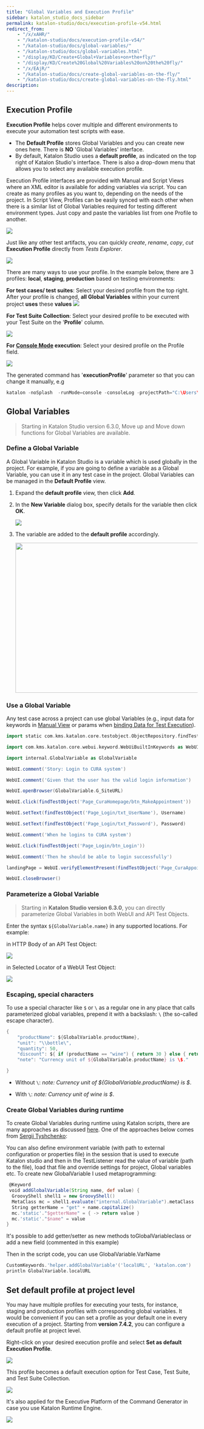 ```yaml
---
title: "Global Variables and Execution Profile"
sidebar: katalon_studio_docs_sidebar
permalink: katalon-studio/docs/execution-profile-v54.html
redirect_from:
    - "/x/xAHR/"
    - "/katalon-studio/docs/execution-profile-v54/"
    - "/katalon-studio/docs/global-variables/"
    - "/katalon-studio/docs/global-variables.html"
    - "/display/KD/Create+Global+Variables+on+the+fly/"
    - "/display/KD/Create%20Global%20Variables%20on%20the%20fly/"
    - "/x/EAjR/"
    - "/katalon-studio/docs/create-global-variables-on-the-fly/"
    - "/katalon-studio/docs/create-global-variables-on-the-fly.html"
description:
---
```


## Execution Profile

**Execution Profile** helps cover multiple and different environments to execute your automation test scripts with ease.

* The **Default Profile** stores Global Variables and you can create new ones here. There is **NO** 'Global Variables' interface.
* By default, Katalon Studio uses a **default profile**, as indicated on the top right of Katalon Studio's interface. There is also a drop-down menu that allows you to select any available execution profile.

Execution Profile interfaces are provided with Manual and Script Views where an XML editor is available for adding variables via script. You can create as many profiles as you want to, depending on the needs of the project. In Script View, Profiles can be easily synced with each other when there is a similar list of Global Variables required for testing different environment types. Just copy and paste the variables list from one Profile to another.

![](https://github.com/katalon-studio/docs-images/raw/master/katalon-studio/docs/execution-profile-v54/profile-script-view.png)

Just like any other test artifacts, you can quickly _create_, _rename_, _copy_, _cut_ **Execution Profile** directly from _Tests Explorer_.

![](https://github.com/katalon-studio/docs-images/raw/master/katalon-studio/docs/execution-profile-v54/Untitled3.png)

There are many ways to use your profile. In the example below, there are 3 profiles: **local**, **staging**, **production** based on testing environments:

**For test cases/ test suites**: Select your desired profile from the top right. After your profile is changed, **all Global Variables** within your current project **uses** these **values**
![](https://github.com/katalon-studio/docs-images/raw/master/katalon-studio/docs/execution-profile-v54/Untitled2.png)

**For Test Suite Collection**: Select your desired profile to be executed with your Test Suite on the '**Profile**' column.

![](https://github.com/katalon-studio/docs-images/raw/master/katalon-studio/docs/execution-profile-v54/4.png)

**For [Console Mode](/display/KD/Console+Mode+Execution) execution**: Select your desired profile on the Profile field.

![](https://github.com/katalon-studio/docs-images/raw/master/katalon-studio/docs/execution-profile-v54/5.png)

The generated command has '**executionProfile**' parameter so that you can change it manually, e.g

```groovy
katalon -noSplash  -runMode=console -consoleLog -projectPath="C:\Users\Admin\Katalon Studio\yourProject.prj" -retry=0 -testSuitePath="Test Suites/TS_RegressionTest" -executionProfile="local" -browserType="Chrome (headless)"

```

## Global Variables

> Starting in Katalon Studio version 6.3.0, Move up and Move down functions for Global Variables are available.

### Define a Global Variable

A Global Variable in Katalon Studio is a variable which is used globally in the project. For example, if you are going to define a variable as a Global Variable, you can use it in any test case in the project. Global Variables can be managed in the **Default Profile** view.

1. Expand the **default profile** view, then click **Add**.
2. In the **New Variable** dialog box, specify details for the variable then click **OK**.

   ![](https://github.com/katalon-studio/docs-images/raw/master/katalon-studio/docs/variable-types/image2017-1-24-153A413A17.png)

3. The variable are added to the **default profile** accordingly.

   <img src="https://github.com/katalon-studio/docs-images/raw/master/katalon-studio/docs/variable-types/default-profile.png" width="784" height="395">

### Use a Global Variable

Any test case across a project can use global Variables (e.g., input data for keywords in [Manual View](/display/KD/Manual+View) or params when [binding Data for Test Execution](/display/KD/Design+a+Test+Suite#DesignaTestSuite-VariableBinding)).

```groovy
import static com.kms.katalon.core.testobject.ObjectRepository.findTestObject

import com.kms.katalon.core.webui.keyword.WebUiBuiltInKeywords as WebUI

import internal.GlobalVariable as GlobalVariable

WebUI.comment('Story: Login to CURA system')

WebUI.comment('Given that the user has the valid login information')

WebUI.openBrowser(GlobalVariable.G_SiteURL)

WebUI.click(findTestObject('Page_CuraHomepage/btn_MakeAppointment'))

WebUI.setText(findTestObject('Page_Login/txt_UserName'), Username)

WebUI.setText(findTestObject('Page_Login/txt_Password'), Password)

WebUI.comment('When he logins to CURA system')

WebUI.click(findTestObject('Page_Login/btn_Login'))

WebUI.comment('Then he should be able to login successfully')

landingPage = WebUI.verifyElementPresent(findTestObject('Page_CuraAppointment/div_Appointment'), GlobalVariable.G_Timeout)

WebUI.closeBrowser()
```

### Parameterize a Global Variable

> Starting in **Katalon Studio version 6.3.0**, you can directly parameterize Global Variables in both WebUI and API Test Objects.

Enter the syntax `${GlobalVariable.name}` in any supported locations. For example:

in HTTP Body of an API Test Object:

![](https://github.com/katalon-studio/docs-images/raw/master/katalon-studio/docs/variable-types/1-GlobalVariable.png)

in Selected Locator of a WebUI Test Object:

![](https://github.com/katalon-studio/docs-images/raw/master/katalon-studio/docs/variable-types/2-GlobalVariable.png)

### Escaping, special characters

To use a special character like `$` or `\` as a regular one in any place that calls parameterized global variables, prepend it with a backslash: `\` (the so-called escape character).

```groovy
{
 	"productName": ${GlobalVariable.productName},
  	"unit": "\\bottle\",
  	"quantity": 50,
  	"discount": ${ if (productName == "wine") { return 30 } else { return 0}}
	"note": "Currency unit of ${GlobalVariable.productName} is \$."

}
```

* Without `\`: *note: Currency unit of ${GlobalVariable.productName} is $*.

* With `\`: *note: Currency unit of wine is $*.

### Create Global Variables during runtime

To create Global Variables during runtime using Katalon scripts, there are many approaches as discussed [here](https://forum.katalon.com/discussion/6822/how-to-define-global-variables-within-scripts-ie-on-the-fly). One of the approaches below comes from [Sergii Tyshchenko](https://forum.katalon.com/profile/4921/Sergii%20Tyshchenko):

You can also define environment variable (with path to external configuration or properties file) in the session that is used to execute Katalon studio and then in the TestListener read the value of variable (path to the file), load that file and override settings for project, Global variables etc. To create new GlobalVariable I used metaprogramming:

```groovy
 @Keyword
 void addGlobalVariable(String name, def value) {
  GroovyShell shell1 = new GroovyShell()
  MetaClass mc = shell1.evaluate("internal.GlobalVariable").metaClass
  String getterName = "get" + name.capitalize()
  mc.'static'."$getterName" = { -> return value }
  mc.'static'."$name" = value
}
```

It's possible to add getter/setter as new methods toGlobalVariableclass or add a new field (commented in this example)

Then in the script code, you can use GlobalVariable.VarName

```groovy
CustomKeywords.'helper.addGlobalVariable'('localURL', 'katalon.com')
println GlobalVariable.localURL
```

## Set default profile at project level

You may have multiple profiles for executing your tests, for instance, staging and production profiles with corresponding global variables. It would be convenient if you can set a profile as your default one in every execution of a project. Starting from **version 7.4.2**, you can configure a default profile at project level.

Right-click on your desired execution profile and select **Set as default Execution Profile**.

<img src="https://github.com/katalon-studio/docs-images/raw/master/katalon-studio/docs/execution-profile-v54/set-default-profile.png" width="" height="">

This profile becomes a default execution option for Test Case, Test Suite, and Test Suite Collection.

<img src="https://github.com/katalon-studio/docs-images/raw/master/katalon-studio/docs/execution-profile-v54/tsc.png" width="" height="">

It's also applied for the Executive Platform of the Command Generator in case you use Katalon Runtime Engine.

<img src="https://github.com/katalon-studio/docs-images/raw/master/katalon-studio/docs/execution-profile-v54/cli.png" width="" height="">